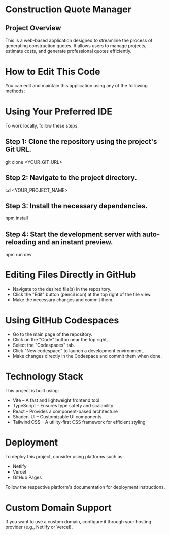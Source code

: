 # Construction Quote Manager

## Project Overview

This is a web-based application designed to streamline the process of generating construction quotes. It allows users to manage projects, estimate costs, and generate professional quotes efficiently.

# How to Edit This Code
You can edit and maintain this application using any of the following methods:

# Using Your Preferred IDE
To work locally, follow these steps:


## Step 1: Clone the repository using the project's Git URL.
git clone <YOUR_GIT_URL>

## Step 2: Navigate to the project directory.
cd <YOUR_PROJECT_NAME>

## Step 3: Install the necessary dependencies.
npm install

## Step 4: Start the development server with auto-reloading and an instant preview.
npm run dev

# Editing Files Directly in GitHub
+ Navigate to the desired file(s) in the repository.
+ Click the "Edit" button (pencil icon) at the top right of the file view.
+ Make the necessary changes and commit them.

# Using GitHub Codespaces
+ Go to the main page of the repository.
+ Click on the "Code" button near the top right.
+ Select the "Codespaces" tab.
+ Click "New codespace" to launch a development environment.
+ Make changes directly in the Codespace and commit them when done.

# Technology Stack
This project is built using:

+ Vite – A fast and lightweight frontend tool
+ TypeScript – Ensures type safety and scalability
+ React – Provides a component-based architecture
+ Shadcn-UI – Customizable UI components
+ Tailwind CSS – A utility-first CSS framework for efficient styling

# Deployment
To deploy this project, consider using platforms such as:
+ Netlify
+ Vercel
+ GitHub Pages

Follow the respective platform's documentation for deployment instructions.

# Custom Domain Support
If you want to use a custom domain, configure it through your hosting provider (e.g., Netlify or Vercel).
